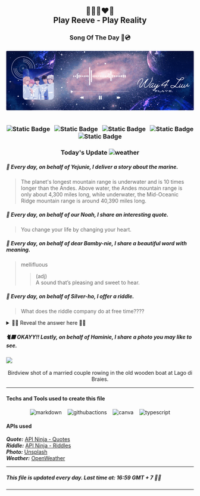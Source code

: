 <h2 align="center">
    💙💜💗❤️🖤<br>
Play Reeve - Play Reality
</h2>
<h3 align="center">
    Song Of The Day 🌌💿<br><br>
<div align="center">
        <img src="lib/images/way4luv.gif"S style="border-radius: 2px;">
    </div>
    <br>

<div align="center">

![Static Badge](https://img.shields.io/badge/%EB%82%A8%EC%98%88%EC%A4%80-Nam_Yejun-blue?style=flat&label=%EB%82%A8%EC%98%88%EC%A4%80&labelColor=black) &nbsp;
![Static Badge](https://img.shields.io/badge/%ED%95%9C%EB%85%B8%EC%95%84-Han_Noah-purple?style=flat&label=%EB%82%A8%EC%98%88%EC%A4%80&labelColor=black) &nbsp;
![Static Badge](https://img.shields.io/badge/%EC%B1%84%EB%B4%89%EA%B5%AC-Chae_Bonggu-pink?style=flat&labelColor=black) &nbsp;
![Static Badge](https://img.shields.io/badge/%EB%8F%84%EC%9D%80%ED%98%B8-Do_Eunho-red?style=flat&labelColor=black) &nbsp;
![Static Badge](https://img.shields.io/badge/%EC%9C%A0%ED%95%98%EB%AF%BC-Yu_Hamin-black?style=flat&labelColor=black) &nbsp;

</div>
<h3 align="center">
     Today's Update <img src="https://cdn.weatherapi.com/weather/64x64/day/389.png" alt="weather" height="22px" width="22px" /><br>

##### 🐬 Every day, on behalf of Yejunie, I deliver a story about the marine.
>The planet's longest mountain range is underwater and is 10 times longer than the Andes. Above water, the Andes mountain range is only about 4,300 miles long, while underwater, the Mid-Oceanic Ridge mountain range is around 40,390 miles long.

##### 🦙 Every day, on behalf of our Noah, I share an interesting quote.
>You change your life by changing your heart.

##### 🦌 Every day, on behalf of dear Bamby-nie, I share a beautiful word with meaning.
> mellifluous
>
> > (adj)  
> > A sound that’s pleasing and sweet to hear.

##### 🐺 Every day, on behalf of Silver-ho, I offer a riddle.
> What does the riddle company do at free time????

<details close>

<summary>🕺🏻 Reveal the answer here 🕺🏻</summary>

I don't know.Ask the riddle company itself. HAHAHAHAHAHAHAHA
</details>


##### 🐈‍⬛ OKAYY!! Lastly, on behalf of Haminie, I share a photo you may like to see.
<img src="https://images.unsplash.com/photo-1711968558532-875818b3af09?crop=entropy&cs=tinysrgb&fit=max&fm=jpg&ixid=M3w1OTY5NzZ8MHwxfHJhbmRvbXx8fHx8fHx8fDE3MTUyNDg3NDN8&ixlib=rb-4.0.3&q=80&w=1080" width="1050px">
<p align="center">Birdview shot of a married couple rowing in the old wooden boat at Lago di Braies.</p>

---
#### Techs and Tools used to create this file

<p align="center">
    <img align="center" src="https://cdn.jsdelivr.net/npm/simple-icons@3.0.1/icons/markdown.svg" alt="markdown" height="22px" width="22px" />
  &nbsp;&nbsp;
    <img align="center" src="https://cdn.jsdelivr.net/npm/simple-icons@3.0.1/icons/githubactions.svg" alt="githubactions" height="22px" width="22px" />
  &nbsp;&nbsp;
    <img align="center" src="https://cdn.jsdelivr.net/npm/simple-icons@3.0.1/icons/canva.svg" alt="canva" height="22px" width="22px" />
  &nbsp;&nbsp;
    <img align="center" src="https://cdn.jsdelivr.net/npm/simple-icons@3.0.1/icons/typescript.svg" alt="typescript" height="22px" width="22px" />
</p>

#### APIs used

**_Quote:_** [API Ninja - Quotes](https://api-ninjas.com/api/quotes)<br>
**_Riddle:_** [API Ninja - Riddles](https://api-ninjas.com/api/riddles)<br>
**_Photo:_** [Unsplash](https://unsplash.com/developers)<br>
**_Weather:_** [OpenWeather](https://openweathermap.org)

---

##### This file is updated every day. Last time at: 16:59 GMT + 7 🐢💚

---
